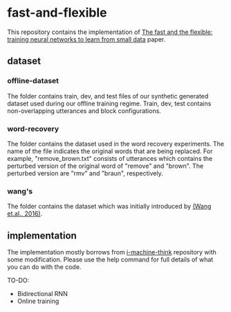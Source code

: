 # fast-and-flexible

This repository contains the implementation of [The fast and the flexible: training neural networks to learn from small data](https://arxiv.org/abs/1809.06194) paper.

## dataset

### offline-dataset
The folder contains train, dev, and test files of our synthetic generated dataset used during our offline training regime. Train, dev, test contains non-overlapping utterances and block configurations. 

### word-recovery
The folder contains the dataset used in the word recovery experiments. The name of the file indicates the original words that are being replaced. For example, "remove_brown.txt" consists of utterances which contains the perturbed version of the original word of "remove" and "brown". The perturbed version are "rmv" and "braun", respectively.

### wang's
The folder contains the dataset which was initially introduced by [(Wang et.al., 2016)](https://arxiv.org/abs/1606.02447).

## implementation
The implementation mostly borrows from [i-machine-think](https://github.com/i-machine-think) repository with some modification.
Please use the help command for full details of what you can do with the code.

TO-DO:
* Bidirectional RNN
* Online training